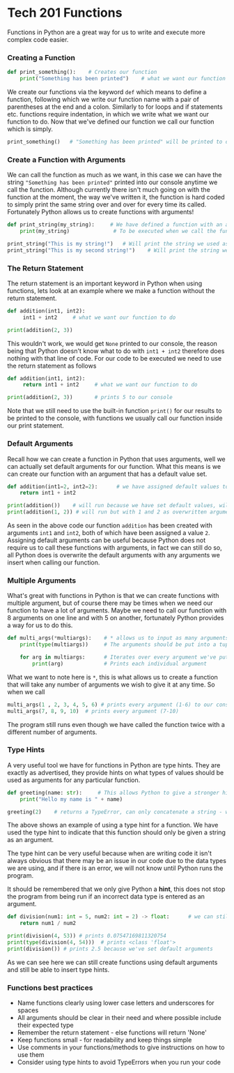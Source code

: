# Tech 201 Functions

Functions in Python are a great way for us to write and execute more complex code easier.

### Creating a Function
```Python
def print_something():    # Creates our function
    print("Something has been printed")    # what we want our function to do
```
We create our functions via the keyword `def` which means to define a function, following which we write our function name with a pair of parentheses at the end and a colon.
Similarly to for loops and if statements etc. functions require indentation, in which we write what we want our function to do.
Now that we've defined our function we call our function which is simply.
```python
print_something()   # "Something has been printed" will be printed to our console
```
### Create a Function with Arguments
We can call the function as much as we want, in this case we can have the string `"Something has been printed"` printed into our console anytime we call the function. Although currently there isn't much going on with the function at the moment, the way we've written it, the function is hard coded to simply print the same string over and over for every time its called. Fortunately Python allows us to create functions with arguments!
```python
def print_string(my_string):     # We have defined a function with an argument my_string
    print(my_string)              # To be executed when we call the function 

print_string("This is my string!")   # Will print the string we used as an argument here
print_string("This is my second string!")    # Will print the string we used as an argument here
```
### The Return Statement
The return statement is an important keyword in Python  when using functions, lets look at an example where we make a function without the return statement.
```python
def addition(int1, int2):
     int1 + int2     # what we want our function to do

print(addition(2, 3))
```
This wouldn't work, we would get `None` printed to our console, the reason being that Python doesn't know what to do with `int1 + int2` therefore does nothing with that line of code. For our code to be executed we need to use the return statement as follows
```python
def addition(int1, int2):
     return int1 + int2     # what we want our function to do

print(addition(2, 3))       # prints 5 to our console
```
Note that we still need to use the built-in function `print()` for our results to be printed to the console, with functions we usually call our function inside our print statement.
### Default Arguments
Recall how we can create a function in Python that uses arguments, well we can actually set default arguments for our function. What this means is we can create our function with an argument that has a default value set.
```python
def addition(int1=2, int2=2):      # we have assigned default values to our arguments
    return int1 + int2

print(addition())    # will run because we have set default values, will print 4 by default
print(addition(1, 2)) # will run but with 1 and 2 as overwritten argument, will print 3
```
As seen in the above code our function `addition` has been created with arguments `int1` and `int2`, both of which have been assigned a value `2`. Assigning default arguments can be useful because Python does not require us to call these functions with arguments, in fact we can still do so, all Python does is overwrite the default arguments with any arguments we insert when calling our function.
### Multiple Arguments
What's great with functions in Python is that we can create functions with multiple argument, but of course there may be times when we need our function to have a lot of arguments.
Maybe we need to call our function with 8 arguments on one line and with 5 on another, fortunately Python provides a way for us to do this.
```python
def multi_args(*multiargs):    # * allows us to input as many arguments as we wish
    print(type(multiargs))     # The arguments should be put into a tuple

    for arg in multiargs:      # Iterates over every argument we've put in the function
        print(arg)             # Prints each individual argument
```
What we want to note here is `*`, this is what allows us to create a function that will take any number of arguments we wish to give it at any time.
So when we call
```python
multi_args(1 , 2, 3, 4, 5, 6) # prints every argument (1-6) to our console
multi_args(7, 8, 9, 10)  # prints every argument (7-10)
```
The program still runs even though we have called the function twice with a different number of arguments.
### Type Hints
A very useful tool we have for functions in Python are type hints. They are exactly as advertised, they provide hints on what types of values should be used as arguments for any particular function.
```python
def greeting(name: str):     # This allows Python to give a stronger hint that something is wrong
    print("Hello my name is " + name)

greeting(2)    # returns a TypeError, can only concatenate a string - we can see a hint that something is wrong
```
The above shows an example of using a type hint for a function.
We have used the type hint to indicate that this function should only be given a string as an argument.

The type hint can be very useful because when are writing code it isn't always obvious that there may be an issue in our code due to the data types we are using, and if there is an error, we will not know until Python runs the program.

It should be remembered that we only give Python a **hint**, this does not stop the program from being run if an incorrect data type is entered as an argument.
```python
def division(num1: int = 5, num2: int = 2) -> float:      # we can still introduce default values for arguments
    return num1 / num2

print(division(4, 53)) # prints 0.07547169811320754
print(type(division(4, 54)))  # prints <class 'float'>
print(division()) # prints 2.5 because we've set default arguments
```
As we can see here we can still create functions using default arguments and still be able to insert type hints.

### Functions best practices
- Name functions clearly using lower case letters and underscores for spaces
- All arguments should be clear in their need and where possible include their expected type
- Remember the return statement - else functions will return 'None'
- Keep functions small - for readability and keep things simple
- Use comments in your functions/methods to give instructions on how to use them
- Consider using type hints to avoid TypeErrors when you run your code